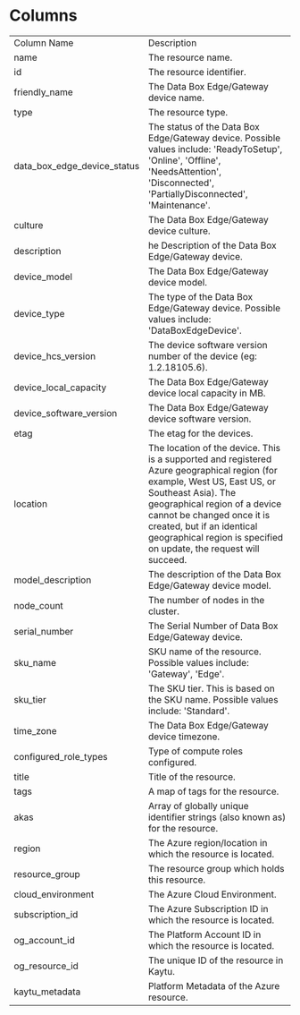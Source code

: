 # Columns  

<table>
	<tr><td>Column Name</td><td>Description</td></tr>
	<tr><td>name</td><td>The resource name.</td></tr>
	<tr><td>id</td><td>The resource identifier.</td></tr>
	<tr><td>friendly_name</td><td>The Data Box Edge/Gateway device name.</td></tr>
	<tr><td>type</td><td>The resource type.</td></tr>
	<tr><td>data_box_edge_device_status</td><td>The status of the Data Box Edge/Gateway device. Possible values include: &#39;ReadyToSetup&#39;, &#39;Online&#39;, &#39;Offline&#39;, &#39;NeedsAttention&#39;, &#39;Disconnected&#39;, &#39;PartiallyDisconnected&#39;, &#39;Maintenance&#39;.</td></tr>
	<tr><td>culture</td><td>The Data Box Edge/Gateway device culture.</td></tr>
	<tr><td>description</td><td>he Description of the Data Box Edge/Gateway device.</td></tr>
	<tr><td>device_model</td><td>The Data Box Edge/Gateway device model.</td></tr>
	<tr><td>device_type</td><td>The type of the Data Box Edge/Gateway device. Possible values include: &#39;DataBoxEdgeDevice&#39;.</td></tr>
	<tr><td>device_hcs_version</td><td>The device software version number of the device (eg: 1.2.18105.6).</td></tr>
	<tr><td>device_local_capacity</td><td>The Data Box Edge/Gateway device local capacity in MB.</td></tr>
	<tr><td>device_software_version</td><td>The Data Box Edge/Gateway device software version.</td></tr>
	<tr><td>etag</td><td>The etag for the devices.</td></tr>
	<tr><td>location</td><td>The location of the device. This is a supported and registered Azure geographical region (for example, West US, East US, or Southeast Asia). The geographical region of a device cannot be changed once it is created, but if an identical geographical region is specified on update, the request will succeed.</td></tr>
	<tr><td>model_description</td><td>The description of the Data Box Edge/Gateway device model.</td></tr>
	<tr><td>node_count</td><td>The number of nodes in the cluster.</td></tr>
	<tr><td>serial_number</td><td>The Serial Number of Data Box Edge/Gateway device.</td></tr>
	<tr><td>sku_name</td><td>SKU name of the resource. Possible values include: &#39;Gateway&#39;, &#39;Edge&#39;.</td></tr>
	<tr><td>sku_tier</td><td>The SKU tier. This is based on the SKU name. Possible values include: &#39;Standard&#39;.</td></tr>
	<tr><td>time_zone</td><td>The Data Box Edge/Gateway device timezone.</td></tr>
	<tr><td>configured_role_types</td><td>Type of compute roles configured.</td></tr>
	<tr><td>title</td><td>Title of the resource.</td></tr>
	<tr><td>tags</td><td>A map of tags for the resource.</td></tr>
	<tr><td>akas</td><td>Array of globally unique identifier strings (also known as) for the resource.</td></tr>
	<tr><td>region</td><td>The Azure region/location in which the resource is located.</td></tr>
	<tr><td>resource_group</td><td>The resource group which holds this resource.</td></tr>
	<tr><td>cloud_environment</td><td>The Azure Cloud Environment.</td></tr>
	<tr><td>subscription_id</td><td>The Azure Subscription ID in which the resource is located.</td></tr>
	<tr><td>og_account_id</td><td>The Platform Account ID in which the resource is located.</td></tr>
	<tr><td>og_resource_id</td><td>The unique ID of the resource in Kaytu.</td></tr>
	<tr><td>kaytu_metadata</td><td>Platform Metadata of the Azure resource.</td></tr>
</table>